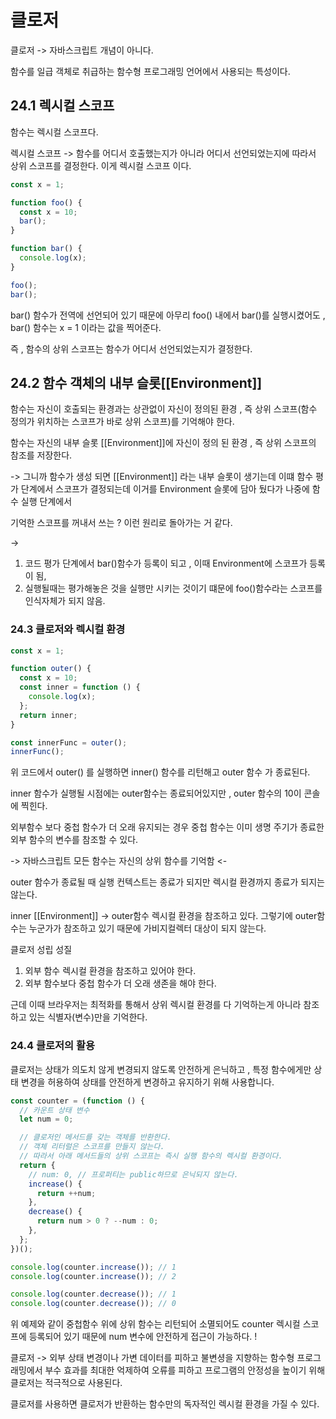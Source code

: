 # 클로저

클로저 -> 자바스크립트 개념이 아니다.

함수를 일급 객체로 취급하는 함수형 프로그래밍 언어에서 사용되는 특성이다.

## 24.1 렉시컬 스코프

함수는 렉시컬 스코프다.

렉시컬 스코프 -> 함수를 어디서 호출했는지가 아니라 어디서 선언되었는지에 따라서 상위 스코프를 결정한다. 이게 렉시컬 스코프 이다.

```js
const x = 1;

function foo() {
  const x = 10;
  bar();
}

function bar() {
  console.log(x);
}

foo();
bar();
```

bar() 함수가 전역에 선언되어 있기 때문에 아무리 foo() 내에서 bar()를 실행시켰어도 ,
bar() 함수는 x = 1 이라는 값을 찍어준다.

즉 , 함수의 상위 스코프는 함수가 어디서 선언되었는지가 결정한다.

## 24.2 함수 객체의 내부 슬롯[[Environment]]

함수는 자신이 호출되는 환경과는 상관없이 자신이 정의된 환경 , 즉 상위 스코프(함수 정의가 위치하는 스코프가 바로 상위 스코프)를 기억해야 한다.

함수는 자신의 내부 슬롯 [[Environment]]에 자신이 정의 된 환경 , 즉 상위 스코프의 참조를 저장한다.

-> 그니까 함수가 생성 되면 [[Environment]] 라는 내부 슬롯이 생기는데 이떄 함수 평가 단계에서 스코프가 결정되는데 이거를 Environment 슬롯에 담아 뒀다가 나중에 함수 실행 단계에서

기억한 스코프를 꺼내서 쓰는 ? 이런 원리로 돌아가는 거 같다.

->

1. 코드 평가 단계에서 bar()함수가 등록이 되고 , 이때 Environment에 스코프가 등록이 됨,
2. 실행될때는 평가해놓은 것을 실행만 시키는 것이기 떄문에 foo()함수라는 스코프를 인식자체가 되지 않음.

### 24.3 클로저와 렉시컬 환경

```js
const x = 1;

function outer() {
  const x = 10;
  const inner = function () {
    console.log(x);
  };
  return inner;
}

const innerFunc = outer();
innerFunc();
```

위 코드에서 outer() 를 실행하면 inner() 함수를 리턴해고 outer 함수 가 종료된다.

inner 함수가 실행될 시점에는 outer함수는 종료되어있지만 , outer 함수의 10이 콘솔에 찍힌다.

외부함수 보다 중첩 함수가 더 오래 유지되는 경우 중첩 함수는 이미 생명 주기가 종료한 외부 함수의 변수를 참조할 수 있다.

-> 자바스크립트 모든 함수는 자신의 상위 함수를 기억함 <-

outer 함수가 종료될 때 실행 컨텍스트는 종료가 되지만 렉시컬 환경까지 종료가 되지는 않는다.

inner [[Environment]] -> outer함수 렉시컬 환경을 참조하고 있다. 그렇기에 outer함수는 누군가가 참조하고 있기 때문에 가비지컬렉터 대상이 되지 않는다.

클로저 성립 성질

1. 외부 함수 렉시컬 환경을 참조하고 있어야 한다.
2. 외부 함수보다 중첩 함수가 더 오래 생존을 해야 한다.

근데 이때 브라우저는 최적화를 통해서 상위 렉시컬 환경를 다 기억하는게 아니라 참조하고 있는 식별자(변수)만을 기억한다.

### 24.4 클로저의 활용

클로저는 상태가 의도치 않게 변경되지 않도록 안전하게 은닉하고 , 특정 함수에게만 상태 변경을 허용하여 상태를 안전하게 변경하고 유지하기 위해 사용합니다.

```js
const counter = (function () {
  // 카운트 상태 변수
  let num = 0;

  // 클로저인 메서드를 갖는 객체를 반환한다.
  // 객체 리터럴은 스코프를 만들지 않는다.
  // 따라서 아래 메서드들의 상위 스코프는 즉시 실행 함수의 렉시컬 환경이다.
  return {
    // num: 0, // 프로퍼티는 public하므로 은닉되지 않는다.
    increase() {
      return ++num;
    },
    decrease() {
      return num > 0 ? --num : 0;
    },
  };
})();

console.log(counter.increase()); // 1
console.log(counter.increase()); // 2

console.log(counter.decrease()); // 1
console.log(counter.decrease()); // 0
```

위 예제와 같이 중첩함수 위에 상위 함수는 리턴되어 소멸되어도 counter 렉시컬 스코프에 등록되어 있기 때문에 num 변수에 안전하게 접근이 가능하다. !

클로저 -> 외부 상태 변경이나 가변 데이터를 피하고 불변셩을 지향하는 함수형 프로그래밍에서 부수 효과를 최대한 억제하여 오류를 피하고 프로그램의 안정성을 높이기 위해 클로저는 적극적으로 사용된다.

클로저를 사용하면 클로저가 반환하는 함수만의 독자적인 렉시컬 환경을 가질 수 있다.

